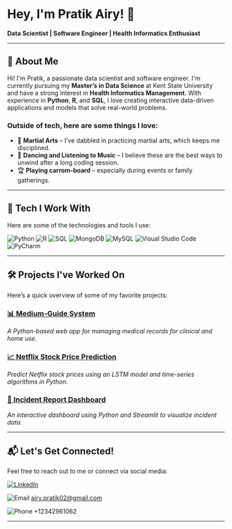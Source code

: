 # Hey, I'm Pratik Airy! 👋

**Data Scientist | Software Engineer | Health Informatics Enthusiast**  

---

## 🎯 About Me

Hi! I'm Pratik, a passionate data scientist and software engineer. I'm currently pursuing my **Master’s in Data Science** at Kent State University and have a strong interest in **Health Informatics Management**. With experience in **Python**, **R**, and **SQL**, I love creating interactive data-driven applications and models that solve real-world problems.

### Outside of tech, here are some things I love:
- 🥋 **Martial Arts** – I've dabbled in practicing martial arts, which keeps me disciplined.
- 💃 **Dancing and Listening to Music** – I believe these are the best ways to unwind after a long coding session.
- 🏆 **Playing carrom-board** – especially during events or family gatherings.

---

## 🔧 Tech I Work With

Here are some of the technologies and tools I use:

![Python](https://img.shields.io/badge/-Python-3776AB?style=flat-square&logo=python&logoColor=white)
![R](https://img.shields.io/badge/-R-276DC3?style=flat-square&logo=r&logoColor=white)
![SQL](https://img.shields.io/badge/-SQL-4479A1?style=flat-square&logo=postgresql&logoColor=white)
![MongoDB](https://img.shields.io/badge/-MongoDB-47A248?style=flat-square&logo=mongodb&logoColor=white)
![MySQL](https://img.shields.io/badge/-MySQL-4479A1?style=flat-square&logo=mysql&logoColor=white)
![Visual Studio Code](https://img.shields.io/badge/-VS_Code-007ACC?style=flat-square&logo=visual-studio-code&logoColor=white)
![PyCharm](https://img.shields.io/badge/-PyCharm-000000?style=flat-square&logo=pycharm&logoColor=white)

---

## 🛠️ Projects I've Worked On

Here’s a quick overview of some of my favorite projects:

### [📊 Medium-Guide System](https://github.com/your-github-username/medium-guide-system)
_A Python-based web app for managing medical records for clinical and home use._

### [📈 Netflix Stock Price Prediction](https://github.com/your-github-username/netflix-stock-prediction)
_Predict Netflix stock prices using an LSTM model and time-series algorithms in Python._

### [🚨 Incident Report Dashboard](https://github.com/your-github-username/incident-report-dashboard)
_An interactive dashboard using Python and Streamlit to visualize incident data._

---

## 📬 Let's Get Connected!

Feel free to reach out to me or connect via social media:

[![LinkedIn](https://img.shields.io/badge/-LinkedIn-0A66C2?style=flat-square&logo=linkedin&logoColor=white)](https://www.linkedin.com/in/your-profile)  

![Email](https://img.shields.io/badge/✉️-Email-D14836?style=flat-square) airy.pratik02@gmail.com

![Phone](https://img.shields.io/badge/📞-Phone-0A66C2?style=flat-square) +12342961062

---
